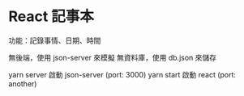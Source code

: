 # React 記事本

功能：記錄事情、日期、時間

無後端，使用 json-server 來模擬
無資料庫，使用 db.json 來儲存

yarn server 啟動 json-server (port: 3000)
yarn start 啟動 react (port: another)
